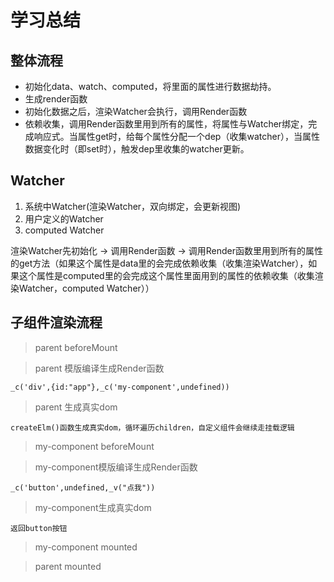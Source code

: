 # 学习总结

## 整体流程

- 初始化data、watch、computed，将里面的属性进行数据劫持。
- 生成render函数
- 初始化数据之后，渲染Watcher会执行，调用Render函数
- 依赖收集，调用Render函数里用到所有的属性，将属性与Watcher绑定，完成响应式。当属性get时，给每个属性分配一个dep（收集watcher），当属性数据变化时（即set时），触发dep里收集的watcher更新。


## Watcher
1. 系统中Watcher(渲染Watcher，双向绑定，会更新视图)
2. 用户定义的Watcher
3. computed Watcher

渲染Watcher先初始化 -> 调用Render函数 -> 调用Render函数里用到所有的属性的get方法（如果这个属性是data里的会完成依赖收集（收集渲染Watcher），如果这个属性是computed里的会完成这个属性里面用到的属性的依赖收集（收集渲染Watcher，computed Watcher））  

## 子组件渲染流程

> parent beforeMount

> parent 模版编译生成Render函数

```
_c('div',{id:"app"},_c('my-component',undefined))
```

> parent 生成真实dom

```
createElm()函数生成真实dom，循环遍历children，自定义组件会继续走挂载逻辑
```

> my-component beforeMount

> my-component模版编译生成Render函数

```
_c('button',undefined,_v("点我"))
```

> my-component生成真实dom

```
返回button按钮
```

> my-component mounted

> parent mounted